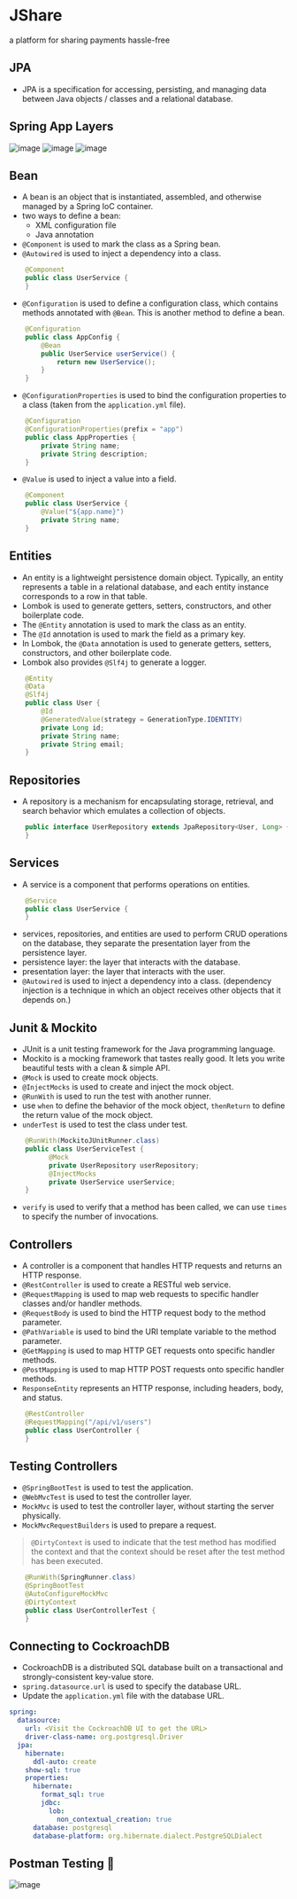 # JShare
a platform for sharing payments hassle-free
## JPA
- JPA is a specification for accessing, persisting, and managing data between Java objects / classes and a relational database.

## Spring App Layers
![image](https://github.com/ankush-003/learning-springboot/assets/94037471/d6884874-40cc-46ef-828c-f7e7db20ee1c)
![image](https://github.com/ankush-003/learning-springboot/assets/94037471/e5fdd083-50d9-4bf3-b0d9-d5b442a7c820)
![image](https://github.com/ankush-003/learning-springboot/assets/94037471/39847976-2a28-4cdb-bf42-43fa52c870db)

## Bean 
- A bean is an object that is instantiated, assembled, and otherwise managed by a Spring IoC container.
- two ways to define a bean:
  - XML configuration file
  - Java annotation
- `@Component` is used to mark the class as a Spring bean.
- `@Autowired` is used to inject a dependency into a class.
```java
    @Component
    public class UserService {
    }
```
- `@Configuration` is used to define a configuration class, which contains methods annotated with `@Bean`. This is another method to define a bean.
```java
    @Configuration
    public class AppConfig {
        @Bean
        public UserService userService() {
            return new UserService();
        }
    }
```
- `@ConfigurationProperties` is used to bind the configuration properties to a class (taken from the `application.yml` file).
```java
    @Configuration
    @ConfigurationProperties(prefix = "app")
    public class AppProperties {
        private String name;
        private String description;
    }
```
- `@Value` is used to inject a value into a field.
```java
    @Component
    public class UserService {
        @Value("${app.name}")
        private String name;
    }
```

## Entities
- An entity is a lightweight persistence domain object. Typically, an entity represents a table in a relational database, and each entity instance corresponds to a row in that table.
- Lombok is used to generate getters, setters, constructors, and other boilerplate code.
- The `@Entity` annotation is used to mark the class as an entity.
- The `@Id` annotation is used to mark the field as a primary key.
- In Lombok, the `@Data` annotation is used to generate getters, setters, constructors, and other boilerplate code.
- Lombok also provides `@Slf4j` to generate a logger.
```java
    @Entity
    @Data
    @Slf4j
    public class User {
        @Id
        @GeneratedValue(strategy = GenerationType.IDENTITY)
        private Long id;
        private String name;
        private String email;
    }
```

## Repositories
- A repository is a mechanism for encapsulating storage, retrieval, and search behavior which emulates a collection of objects.
```java
    public interface UserRepository extends JpaRepository<User, Long> {
    }
```
  
## Services
- A service is a component that performs operations on entities.
```java
    @Service
    public class UserService {
    }
```

- services, repositories, and entities are used to perform CRUD operations on the database, they separate the presentation layer from the persistence layer.
- persistence layer: the layer that interacts with the database.
- presentation layer: the layer that interacts with the user.
- `@Autowired` is used to inject a dependency into a class. (dependency injection is a technique in which an object receives other objects that it depends on.)

## Junit & Mockito
- JUnit is a unit testing framework for the Java programming language.
- Mockito is a mocking framework that tastes really good. It lets you write beautiful tests with a clean & simple API.
- `@Mock` is used to create mock objects.
- `@InjectMocks` is used to create and inject the mock object.
- `@RunWith` is used to run the test with another runner.
- use `when` to define the behavior of the mock object, `thenReturn` to define the return value of the mock object.
- `underTest` is used to test the class under test.
```java
    @RunWith(MockitoJUnitRunner.class)
    public class UserServiceTest {
          @Mock
          private UserRepository userRepository;
          @InjectMocks
          private UserService userService;
    } 
   ```
- `verify` is used to verify that a method has been called, we can use `times` to specify the number of invocations.

## Controllers
- A controller is a component that handles HTTP requests and returns an HTTP response.
- `@RestController` is used to create a RESTful web service.
- `@RequestMapping` is used to map web requests to specific handler classes and/or handler methods.
- `@RequestBody` is used to bind the HTTP request body to the method parameter.
- `@PathVariable` is used to bind the URI template variable to the method parameter.
- `@GetMapping` is used to map HTTP GET requests onto specific handler methods.
- `@PostMapping` is used to map HTTP POST requests onto specific handler methods.
- `ResponseEntity` represents an HTTP response, including headers, body, and status.
```java
    @RestController
    @RequestMapping("/api/v1/users")
    public class UserController {
    }
```

## Testing Controllers
- `@SpringBootTest` is used to test the application.
- `@WebMvcTest` is used to test the controller layer.
- `MockMvc` is used to test the controller layer, without starting the server physically.
- `MockMvcRequestBuilders` is used to prepare a request.

> `@DirtyContext` is used to indicate that the test method has modified the context and that the context should be reset after the test method has been executed.

```java
    @RunWith(SpringRunner.class)
    @SpringBootTest
    @AutoConfigureMockMvc
    @DirtyContext
    public class UserControllerTest {
    }
```

## Connecting to CockroachDB
- CockroachDB is a distributed SQL database built on a transactional and strongly-consistent key-value store.
- `spring.datasource.url` is used to specify the database URL.
- Update the `application.yml` file with the database URL.
```yaml
spring:
  datasource:
    url: <Visit the CockroachDB UI to get the URL>
    driver-class-name: org.postgresql.Driver
  jpa:
    hibernate:
      ddl-auto: create
    show-sql: true
    properties:
      hibernate:
        format_sql: true
        jdbc:
          lob:
            non_contextual_creation: true
      database: postgresql
      database-platform: org.hibernate.dialect.PostgreSQLDialect
```

## Postman Testing 🚀
![image](https://github.com/ankush-003/learning-springboot/assets/94037471/bd1c9a5a-2cf9-4365-91a2-977ab1ba8c29)


